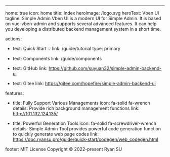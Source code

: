 ---

home: true
icon: home
title: Index
heroImage: /logo.svg
heroText: Vben UI
tagline: Simple Admin Vben UI is a modern UI for Simple Admin. It is based on vue-vben-admin and supports several advanced features. It can help you developing a distributed backend management system in a short time.

actions:

- text: Quick Start 💡
  link: /guide/tutorial
  type: primary

- text: Components
  link: /guide/components

- text: GitHub
  link: https://github.com/suyuan32/simple-admin-backend-ui

- text: Gitee
  link: https://gitee.com/hopefire/simple-admin-backend-ui

features:

- title: Fully Support Various Managements
  icon: fa-solid fa-wrench
  details: Provide rich background management functions
  link: http://101.132.124.135/

- title: Powerful Generation Tools
  icon: fa-solid fa-screwdriver-wrench
  details: Simple Admin Tool provides powerful code generation function to quickly generate web page codes
  link: https://doc.ryansu.pro/guide/quick-start/codegen/web_codegen.html

footer: MIT License Copyright © 2022-present Ryan SU
